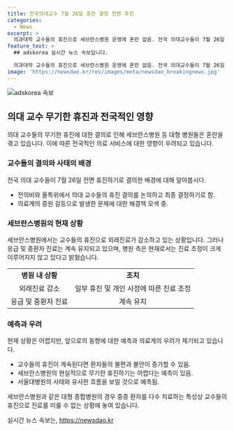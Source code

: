 ```yaml
---
title: 전국의대교수 7월 26일 휴진 결정 전면 추진
categories:
  - News
excerpt: >
  의과대학 교수들의 휴진으로 세브란스병원 운영에 혼란 없음. 전국 의대교수들이 7월 26일 휴진 추진. 정부의 행정처분 취소와 사직 시점 논란으로 갈등. 의료계 조직인 올바른 의료를 위한 특별위원회가 결정. 연세의대교수들, 무기한 휴진 결의에 따라 세브란스병원 등에서 휴진. 세브란스병원은 일부 휴진에도 정상 운영 중. 중증환자 진료와 병원의 경영 등에 대한 우려와 예측. 서울대병원의 휴진 중단에 따른 세브란스병원의 움직임 예상.
feature_text: >
  ## adskorea 실시간 뉴스 속보입니다.

  의과대학 교수들의 휴진으로 세브란스병원 운영에 혼란 없음. 전국 의대교수들이 7월 26일 휴진 추진. 정부의 행정처분 취소와 사직 시점 논란으로 갈등. 의료계 조직인 올바른 의료를 위한 특별위원회가 결정. 연세의대교수들, 무기한 휴진 결의에 따라 세브란스병원 등에서 휴진. 세브란스병원은 일부 휴진에도 정상 운영 중. 중증환자 진료와 병원의 경영 등에 대한 우려와 예측. 서울대병원의 휴진 중단에 따른 세브란스병원의 움직임 예상.
image: 'https://newsdao.kr/res/images/meta/newsdao_breakingnews.jpg'
---
```


<p><img src="https://newsdao.kr/res/images/meta/newsdao_breakingnews.jpg" alt="adskorea 속보" /></p>

<h2 data-ke-size="size26">의대 교수 무기한 휴진과 전국적인 영향</h2>

<p data-ke-size="size16">의대 교수들의 무기한 휴진에 대한 결의로 인해 세브란스병원 등 대형 병원들은 혼란을 겪고 있습니다. 이에 따른 전국적인 의료 서비스에 대한 영향이 우려되고 있습니다.</p>

<h3>교수들의 결의와 사태의 배경</h3>

<p data-ke-size="size16">전국 의대 교수들이 7월 26일 전면 휴진하기로 결의한 배경에 대해 알아봅시다.</p>

<ul>
  <li>전의비와 올특위에서 의대 교수들의 휴진 결의를 논의하고 최종 결정하기로 함.</li>
  <li>의료계의 증원 갈등으로 발생한 문제에 대한 해결책 모색 중.</li>
</ul>

<h3>세브란스병원의 현재 상황</h3>

<p data-ke-size="size16">세브란스병원에서는 교수들의 휴진으로 외래진료가 감소하고 있는 상황입니다. 그러나 응급 및 중환자 진료는 계속 유지되고 있으며, 병원 측은 현재로서는 진료 조정이 크게 이루어지지 않고 있다고 밝혔습니다.</p>

<table>
  <tr>
    <td style="text-align: center; height: 17px;"><b>병원 내 상황</b></td>
    <td style="text-align: center; height: 17px;"><b>조치</b></td>
  </tr>
  <tr>
    <td style="text-align: center; height: 17px;">외래진료 감소</td>
    <td style="text-align: center; height: 17px;">일부 휴진 및 개인 사정에 따른 진료 조정</td>
  </tr>
  <tr>
    <td style="text-align: center; height: 17px;">응급 및 중환자 진료</td>
    <td style="text-align: center; height: 17px;">계속 유지</td>
  </tr>
</table>

<h3>예측과 우려</h3>

<p data-ke-size="size16">현재 상황은 어렵지만, 앞으로의 동향에 대한 예측과 의료계의 우려가 제기되고 있습니다.</p>

<ul>
  <li>교수들의 휴진이 계속된다면 환자들의 불편과 불안이 증가할 수 있음.</li>
  <li>세브란스병원의 현실적으로 무기한 휴진하기는 어렵다는 예측이 있음.</li>
  <li>서울대병원의 사태와 유사한 흐름을 보일 것으로 예측됨.</li>
</ul>

<p data-ke-size="size16">세브란스병원과 같은 대형 종합병원의 경우 중증 환자를 다수 치료하는 특성상 교수들의 휴진으로 진료를 미룰 수 없는 상황에 놓여 있습니다.</p>
실시간 뉴스 속보는, <a href="https://newsdao.kr" rel="dofollow">https://newsdao.kr</a>


